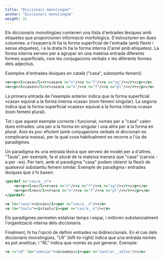 ```yaml
---
title: "Diccionari monolingüe"
anchor: "Diccionari monolingüe"
weight: 31
---
```

Els diccionaris monolingües contenen una llista d'entrades lèxiques amb etiquetes que proporcionen informació morfològica. S'estructuren en dues columnes: a l'esquerra hi ha la forma superficial de l'entrada (amb flexió i sense etiquetes), i a la dreta hi ha la forma interna (l'arrel amb etiquetes). La forma interna serveix per a agrupar en una mateixa entrada diferents formes superficials, com les conjugacions verbals o les diferents formes dels adjectius.

Exemples d'entrades lèxiques en català ("casa", substantiu femení):

```xml
<e><p><l>casa</l><r>casa<s n="n"/><s n="f"/><s n="sg"/></r></p></e>
<e><p><l>cases</l><r>casa<s n="n"/><s n="f"/><s n="pl"/></r></p></e>
```
La primera entrada de l'exemple anterior indica que la forma superficial «casa» equival a la forma interna «casa<n><f><sg>» (nom femení singular). La segona indica que la forma superficial «cases» equival a la forma interna «casa<n><f><pl>» (nom femení plural).

Tot i que aquest exemple correcte i funcional, només per a "casa" calen dues entrades: una per a la forma en singular i una altra per a la forma en plural. Això és poc eficient (amb conjugacions verbals el diccionari es complicaria massa), per la qual cosa habitualment es recorre a l'ús de paradigmes.

Un paradigma és una entrada lèxica que serveix de model per a d'altres. "Taula", per exemple, fa el plural de la mateixa manera que "casa" (canvia -a per -es). Per tant, amb el paradigma "casa" podem obtenir la flexió de qualsevol substantiu femení similar. Exemple de paradigma i entrades lèxiques que s'hi basen:

```xml
<pardef n="cas/a__n">
    <e><p><l>a</l><r>a<s n="n"/><s n="f"/><s n="sg"/></r></p></e>
    <e><p><l>es</l><r>a<s n="n"/><s n="f"/><s n="pl"/></r></p></e>
</pardef>

<e lm="casa"><i>cas</i><par n="cas/a__n"/></e>
<e lm="taula"><i>taul</i><par n="cas/a__n"/></e>
```

Els paradigmes permeten estalviar temps i espai, i milloren substancialment l'organització interna dels diccionaris.

Finalment, hi ha l'opció de definir entrades no bidireccionals. En el cas dels diccionaris monolingües, "LR" (left-to-right) indica que una entrada només es pot analitzar, i "RL" indica que només es pot generar. Exemple:

```xml
<e r="LR" lm="somniar"><i>somni</i><par n="cant/ar__vblex"/></e>
```

